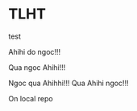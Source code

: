 # TLHT
test

Ahihi do ngoc!!!

Qua ngoc Ahihi!!!

Ngoc qua Ahihhi!!!
Qua Ahihi ngoc!!!

On local repo
